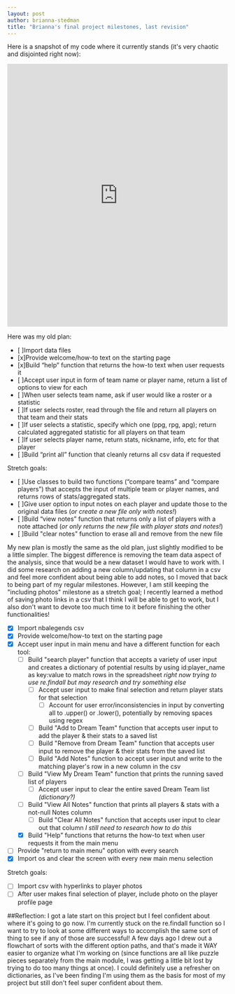 ```yaml
---
layout: post
author: brianna-stedman
title: "Brianna's final project milestones, last revision"
---
```

Here is a snapshot of my code where it currently stands (it's very chaotic and disjointed right now):
<iframe src="https://trinket.io/embed/python/67430a89c4" width="100%" height="600" frameborder="0" marginwidth="0" marginheight="0" allowfullscreen></iframe>

Here was my old plan:
- [ ]Import data files
- [x]Provide welcome/how-to text on the starting page
- [x]Build “help” function that returns the how-to text when user requests it
- [ ]Accept user input in form of team name or player name, return a list of options to view for each
- [ ]When user selects team name, ask if user would like a roster or a statistic
- [ ]If user selects roster, read through the file and return all players on that team and their stats
- [ ]If user selects a statistic, specify which one (ppg, rpg, apg); return calculated aggregated statistic for all players on that team
- [ ]If user selects player name, return stats, nickname, info, etc for that player
- [ ]Build “print all” function that cleanly returns all csv data if requested

Stretch goals:
- [ ]Use classes to build two functions (“compare teams” and “compare players”) that accepts the input of multiple team or player names, and returns rows of stats/aggregated stats.
- [ ]Give user option to input notes on each player and update those to the original data files (*or create a new file only with notes!*)
- [ ]Build “view notes” function that returns only a list of players with a note attached (*or only returns the new file with player stats and notes!*)
- [ ]Build "clear notes" function to erase all and remove from the new file 

My new plan is mostly the same as the old plan, just slightly modified to be a little simpler. The biggest difference is removing the team data aspect of the analysis, since that would be a new dataset I would have to work with. I did some research on adding a new column/updating that column in a csv and feel more confident about being able to add notes, so I moved that back to being part of my regular milestones. However, I am still keeping the "including photos" milestone as a stretch goal;  I recently learned a method of saving photo links in a csv that I think I will be able to get to work, but I also don't want to devote too much time to it before finishing the other functionalities! 

- [x] Import nbalegends csv
- [x] Provide welcome/how-to text on the starting page
- [x] Accept user input in main menu and have a different function for each tool:
    - [ ] Build "search player" function that accepts a variety of user input and creates a dictionary of potential results by using id:player_name as key:value to match rows in the spreadsheet *right now trying to use re.findall but may research and try something else*
        - [ ] Accept user input to make final selection and return player stats for that selection 
            - [ ] Account for user error/inconsistencies in input by converting all to .upper() or .lower(), potentially by removing spaces using regex
        - [ ] Build "Add to Dream Team" function that accepts user input to add the player & their stats to a saved list 
        - [ ] Build "Remove from Dream Team" function that accepts user input to remove the player & their stats from the saved list 
        - [ ] Build "Add Notes" function to accept user input and write to the matching player's row in a new column in the csv 
    - [ ] Build "View My Dream Team" function that prints the running saved list of players 
        - [ ] Accept user input to clear the entire saved Dream Team list *(dictionary?)*
    - [ ] Build "View All Notes" function that prints all players & stats with a not-null Notes column 
        - [ ] Build "Clear All Notes" function that accepts user input to clear out that column *I still need to research how to do this*
    - [x] Build "Help" functions that returns the how-to text when user requests it from the main menu
 - [ ] Provide "return to main menu" option with every search
 - [x] Import os and clear the screen with every new main menu selection 

Stretch goals: 
- [ ] Import csv with hyperlinks to player photos
- [ ] After user makes final selection of player, include photo on the player profile page 

##Reflection:
I got a late start on this project but I feel confident about where it's going to go now. I'm currently stuck on the re.findall function so I want to try to look at some different ways to accomplish the same sort of thing to see if any of those are successful! A few days ago I drew out a flowchart of sorts with the different option paths, and that's made it WAY easier to organize what I'm working on (since functions are all like puzzle pieces separately from the main module, I was getting a little bit lost by trying to do too many things at once). I could definitely use a refresher on dictionaries, as I've been finding I'm using them as the basis for most of my project but still don't feel super confident about them. 
